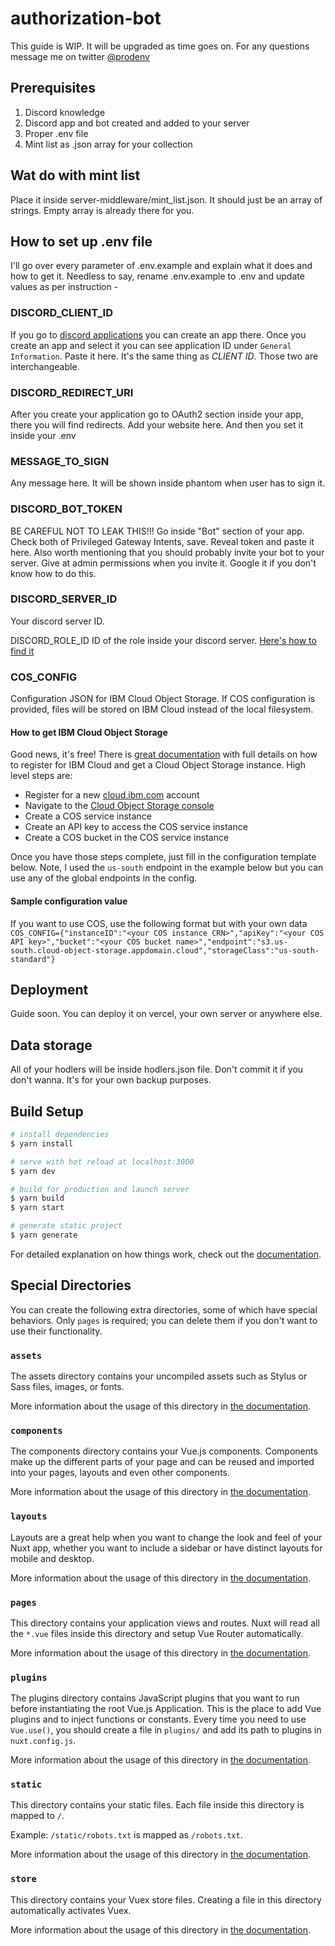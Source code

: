 # authorization-bot

This guide is WIP. It will be upgraded as time goes on. For any questions message me on twitter [@prodenv](https://twitter.com/prodenv)

## Prerequisites
1. Discord knowledge
2. Discord app and bot created and added to your server
3. Proper .env file
4. Mint list as .json array for your collection

## Wat do with mint list

Place it inside server-middleware/mint_list.json. It should just be an array of strings. Empty array is already there for you.

## How to set up .env file
I'll go over every parameter of .env.example and explain what it does and how to get it.
Needless to say, rename .env.example to .env and update values as per instruction -

### DISCORD_CLIENT_ID
If you go to [discord applications](https://discord.com/developers/applications) you can create an app there. Once you create an app and select it you can see application ID under `General Information`. Paste it here. It's the same thing as *CLIENT ID*. Those two are interchangeable.

### DISCORD_REDIRECT_URI
After you create your application go to OAuth2 section inside your app, there you will find redirects. Add your website here. And then you set it inside your .env

### MESSAGE_TO_SIGN
Any message here. It will be shown inside phantom when user has to sign it.

### DISCORD_BOT_TOKEN
BE CAREFUL NOT TO LEAK THIS!!!
Go inside "Bot" section of your app. Check both of Privileged Gateway Intents, save. Reveal token and paste it here.
Also worth mentioning that you should probably invite your bot to your server. Give at admin permissions when you invite it. Google it if you don't know how to do this.

### DISCORD_SERVER_ID
Your discord server ID.

DISCORD_ROLE_ID
ID of the role inside your discord server. [Here's how to find it](https://ozonprice.com/blog/discord-get-role-id/)

### COS_CONFIG
Configuration JSON for IBM Cloud Object Storage. If COS configuration is provided, files will be stored on IBM Cloud instead of the local filesystem.

#### How to get IBM Cloud Object Storage
Good news, it's free! There is [great documentation](https://cloud.ibm.com/docs/cloud-object-storage/about-cos.html#about-ibm-cloud-object-storage) with full details on how to register for IBM Cloud and get a Cloud Object Storage instance. High level steps are:

- Register for a new [cloud.ibm.com](https://cloud.ibm.com) account
- Navigate to the [Cloud Object Storage console](https://cloud.ibm.com/objectstorage/)
- Create a COS service instance
- Create an API key to access the COS service instance
- Create a COS bucket in the COS service instance

Once you have those steps complete, just fill in the configuration template below. Note, I used the `us-south` endpoint in the example below but you can use any of the global endpoints in the config.

#### Sample configuration value
If you want to use COS, use the following format but with your own data `COS_CONFIG={"instanceID":"<your COS instance CRN>","apiKey":"<your COS API key>","bucket":"<your COS bucket name>","endpoint":"s3.us-south.cloud-object-storage.appdomain.cloud","storageClass":"us-south-standard"}`

## Deployment

Guide soon. You can deploy it on vercel, your own server or anywhere else.

## Data storage

All of your hodlers will be inside hodlers.json file. Don't commit it if you don't wanna. It's for your own backup purposes.

## Build Setup

```bash
# install dependencies
$ yarn install

# serve with hot reload at localhost:3000
$ yarn dev

# build for production and launch server
$ yarn build
$ yarn start

# generate static project
$ yarn generate
```

For detailed explanation on how things work, check out the [documentation](https://nuxtjs.org).

## Special Directories

You can create the following extra directories, some of which have special behaviors. Only `pages` is required; you can delete them if you don't want to use their functionality.

### `assets`

The assets directory contains your uncompiled assets such as Stylus or Sass files, images, or fonts.

More information about the usage of this directory in [the documentation](https://nuxtjs.org/docs/2.x/directory-structure/assets).

### `components`

The components directory contains your Vue.js components. Components make up the different parts of your page and can be reused and imported into your pages, layouts and even other components.

More information about the usage of this directory in [the documentation](https://nuxtjs.org/docs/2.x/directory-structure/components).

### `layouts`

Layouts are a great help when you want to change the look and feel of your Nuxt app, whether you want to include a sidebar or have distinct layouts for mobile and desktop.

More information about the usage of this directory in [the documentation](https://nuxtjs.org/docs/2.x/directory-structure/layouts).


### `pages`

This directory contains your application views and routes. Nuxt will read all the `*.vue` files inside this directory and setup Vue Router automatically.

More information about the usage of this directory in [the documentation](https://nuxtjs.org/docs/2.x/get-started/routing).

### `plugins`

The plugins directory contains JavaScript plugins that you want to run before instantiating the root Vue.js Application. This is the place to add Vue plugins and to inject functions or constants. Every time you need to use `Vue.use()`, you should create a file in `plugins/` and add its path to plugins in `nuxt.config.js`.

More information about the usage of this directory in [the documentation](https://nuxtjs.org/docs/2.x/directory-structure/plugins).

### `static`

This directory contains your static files. Each file inside this directory is mapped to `/`.

Example: `/static/robots.txt` is mapped as `/robots.txt`.

More information about the usage of this directory in [the documentation](https://nuxtjs.org/docs/2.x/directory-structure/static).

### `store`

This directory contains your Vuex store files. Creating a file in this directory automatically activates Vuex.

More information about the usage of this directory in [the documentation](https://nuxtjs.org/docs/2.x/directory-structure/store).
